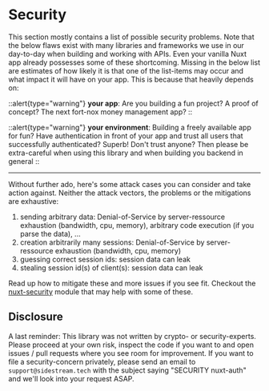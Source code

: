 # Security

This section mostly contains a list of possible security problems. Note that the below flaws exist with many libraries and frameworks we use in our day-to-day when building and working with APIs. Even your vanilla Nuxt app already possesses some of these shortcoming. Missing in the below list are estimates of how likely it is that one of the list-items may occur and what impact it will have on your app. This is because that heavily depends on:

::alert{type="warning"}
**your app**: Are you building a fun project? A proof of concept? The next fort-nox money management app?
::

::alert{type="warning"}
**your environment**: Building a freely available app for fun? Have authentication in front of your app and trust all users that successfully authenticated? Superb! Don't trust anyone? Then please be extra-careful when using this library and when building you backend in general
::

---

Without further ado, here's some attack cases you can consider and take action against. Neither the attack vectors, the problems or the mitigations are exhaustive:
1. sending arbitrary data: Denial-of-Service by server-ressource exhaustion (bandwidth, cpu, memory), arbitrary code execution (if you parse the data), ...
2. creation arbitrarily many sessions: Denial-of-Service by server-ressource exhaustion (bandwidth, cpu, memory)
3. guessing correct session ids: session data can leak
4. stealing session id(s) of client(s): session data can leak

Read up how to mitigate these and more issues if you see fit. Checkout the [nuxt-security](https://github.com/Baroshem/nuxt-security) module that may help with some of these.

## Disclosure

A last reminder: This library was not written by crypto- or security-experts. Please proceed at your own risk, inspect the code if you want to and open issues / pull requests where you see room for improvement. If you want to file a security-concern privately, please send an email to `support@sidestream.tech` with the subject saying "SECURITY nuxt-auth" and we'll look into your request ASAP.
